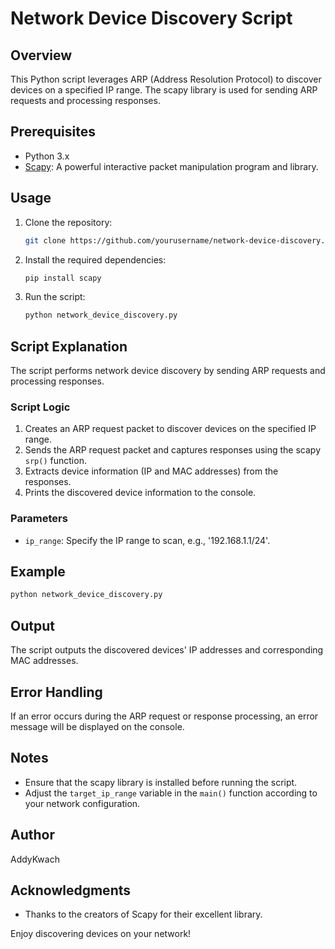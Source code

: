 # Network Device Discovery Script

## Overview
This Python script leverages ARP (Address Resolution Protocol) to discover devices on a specified IP range. The scapy library is used for sending ARP requests and processing responses.

## Prerequisites
- Python 3.x
- [Scapy](https://scapy.net/): A powerful interactive packet manipulation program and library.

## Usage
1. Clone the repository:
   ```bash
   git clone https://github.com/yourusername/network-device-discovery.git
   ```

2. Install the required dependencies:
   ```bash
   pip install scapy
   ```

3. Run the script:
   ```bash
   python network_device_discovery.py
   ```

## Script Explanation
The script performs network device discovery by sending ARP requests and processing responses.

### Script Logic
1. Creates an ARP request packet to discover devices on the specified IP range.
2. Sends the ARP request packet and captures responses using the scapy `srp()` function.
3. Extracts device information (IP and MAC addresses) from the responses.
4. Prints the discovered device information to the console.

### Parameters
- `ip_range`: Specify the IP range to scan, e.g., '192.168.1.1/24'.

## Example
```bash
python network_device_discovery.py
```

## Output
The script outputs the discovered devices' IP addresses and corresponding MAC addresses.

## Error Handling
If an error occurs during the ARP request or response processing, an error message will be displayed on the console.

## Notes
- Ensure that the scapy library is installed before running the script.
- Adjust the `target_ip_range` variable in the `main()` function according to your network configuration.


## Author
AddyKwach

## Acknowledgments
- Thanks to the creators of Scapy for their excellent library.

Enjoy discovering devices on your network!
```
